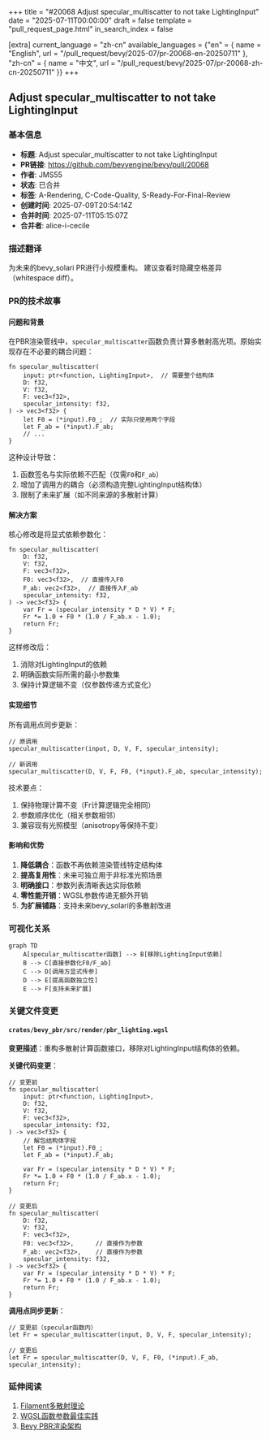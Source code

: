 +++
title = "#20068 Adjust specular_multiscatter to not take LightingInput"
date = "2025-07-11T00:00:00"
draft = false
template = "pull_request_page.html"
in_search_index = false

[extra]
current_language = "zh-cn"
available_languages = {"en" = { name = "English", url = "/pull_request/bevy/2025-07/pr-20068-en-20250711" }, "zh-cn" = { name = "中文", url = "/pull_request/bevy/2025-07/pr-20068-zh-cn-20250711" }}
+++

## Adjust specular_multiscatter to not take LightingInput

### 基本信息
- **标题**: Adjust specular_multiscatter to not take LightingInput
- **PR链接**: https://github.com/bevyengine/bevy/pull/20068
- **作者**: JMS55
- **状态**: 已合并
- **标签**: A-Rendering, C-Code-Quality, S-Ready-For-Final-Review
- **创建时间**: 2025-07-09T20:54:14Z
- **合并时间**: 2025-07-11T05:15:07Z
- **合并者**: alice-i-cecile

### 描述翻译
为未来的bevy_solari PR进行小规模重构。
建议查看时隐藏空格差异（whitespace diff）。

### PR的技术故事

#### 问题和背景
在PBR渲染管线中，`specular_multiscatter`函数负责计算多散射高光项。原始实现存在不必要的耦合问题：
```wgsl
fn specular_multiscatter(
    input: ptr<function, LightingInput>,  // 需要整个结构体
    D: f32,
    V: f32,
    F: vec3<f32>,
    specular_intensity: f32,
) -> vec3<f32> {
    let F0 = (*input).F0_;  // 实际只使用两个字段
    let F_ab = (*input).F_ab;
    // ...
}
```
这种设计导致：
1. 函数签名与实际依赖不匹配（仅需`F0`和`F_ab`）
2. 增加了调用方的耦合（必须构造完整LightingInput结构体）
3. 限制了未来扩展（如不同来源的多散射计算）

#### 解决方案
核心修改是将显式依赖参数化：
```wgsl
fn specular_multiscatter(
    D: f32,
    V: f32,
    F: vec3<f32>,
    F0: vec3<f32>,  // 直接传入F0
    F_ab: vec2<f32>,  // 直接传入F_ab
    specular_intensity: f32,
) -> vec3<f32> {
    var Fr = (specular_intensity * D * V) * F;
    Fr *= 1.0 + F0 * (1.0 / F_ab.x - 1.0);
    return Fr;
}
```
这样修改后：
1. 消除对LightingInput的依赖
2. 明确函数实际所需的最小参数集
3. 保持计算逻辑不变（仅参数传递方式变化）

#### 实现细节
所有调用点同步更新：
```wgsl
// 原调用
specular_multiscatter(input, D, V, F, specular_intensity);

// 新调用
specular_multiscatter(D, V, F, F0, (*input).F_ab, specular_intensity);
```
技术要点：
1. 保持物理计算不变（Fr计算逻辑完全相同）
2. 参数顺序优化（相关参数相邻）
3. 兼容现有光照模型（anisotropy等保持不变）

#### 影响和优势
1. **降低耦合**：函数不再依赖渲染管线特定结构体
2. **提高复用性**：未来可独立用于非标准光照场景
3. **明确接口**：参数列表清晰表达实际依赖
4. **零性能开销**：WGSL参数传递无额外开销
5. **为扩展铺路**：支持未来bevy_solari的多散射改进

### 可视化关系
```mermaid
graph TD
    A[specular_multiscatter函数] --> B[移除LightingInput依赖]
    B --> C[直接参数化F0/F_ab]
    C --> D[调用方显式传参]
    D --> E[提高函数独立性]
    E --> F[支持未来扩展]
```

### 关键文件变更

#### `crates/bevy_pbr/src/render/pbr_lighting.wgsl`
**变更描述**：重构多散射计算函数接口，移除对LightingInput结构体的依赖。

**关键代码变更**：
```wgsl
// 变更前
fn specular_multiscatter(
    input: ptr<function, LightingInput>,
    D: f32,
    V: f32,
    F: vec3<f32>,
    specular_intensity: f32,
) -> vec3<f32> {
    // 解包结构体字段
    let F0 = (*input).F0_;
    let F_ab = (*input).F_ab;
    
    var Fr = (specular_intensity * D * V) * F;
    Fr *= 1.0 + F0 * (1.0 / F_ab.x - 1.0);
    return Fr;
}

// 变更后
fn specular_multiscatter(
    D: f32,
    V: f32,
    F: vec3<f32>,
    F0: vec3<f32>,      // 直接作为参数
    F_ab: vec2<f32>,    // 直接作为参数
    specular_intensity: f32,
) -> vec3<f32> {
    var Fr = (specular_intensity * D * V) * F;
    Fr *= 1.0 + F0 * (1.0 / F_ab.x - 1.0);
    return Fr;
}
```

**调用点同步更新**：
```wgsl
// 变更前（specular函数内）
let Fr = specular_multiscatter(input, D, V, F, specular_intensity);

// 变更后
let Fr = specular_multiscatter(D, V, F, F0, (*input).F_ab, specular_intensity);
```

### 延伸阅读
1. [Filament多散射理论](https://google.github.io/filament/Filament.html#listing_energycompensationimpl)
2. [WGSL函数参数最佳实践](https://www.w3.org/TR/WGSL/#function-declaration-and-calls)
3. [Bevy PBR渲染架构](https://bevyengine.org/learn/book/next/pbr/)